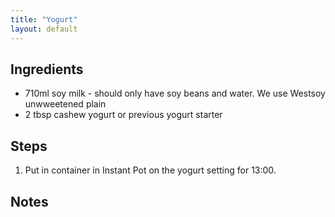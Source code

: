 ```yaml
---
title: "Yogurt"
layout: default
---
```


## Ingredients
- 710ml soy milk - should only have soy beans and water. We use Westsoy unwweetened plain
- 2 tbsp cashew yogurt or previous yogurt starter

## Steps
1. Put in container in Instant Pot on the yogurt setting for 13:00.

## Notes


